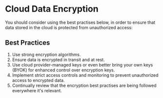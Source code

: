 # Cloud Data Encryption

You should consider using the best practises below, in order to ensure that data stored in the cloud is protected from unauthorized access:

## Best Practices

1. Use strong encryption algorithms.
2. Ensure data is encrypted in transit and at rest.
3. Use cloud provider-managed keys or even better bring your own keys (BYOK) for enhanced control over encryption keys.
4. Implement strict access controls and monitoring to prevent unauthorized access to encrypted data.
5. Continually review that the encryption best practises are being followed everywhere it's relevant.
